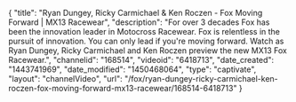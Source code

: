 {
    "title": "Ryan Dungey, Ricky Carmichael & Ken Roczen - Fox Moving Forward | MX13 Racewear",
    "description": "For over 3 decades Fox has been the innovation leader in Motocross Racewear. Fox is relentless in the pursuit of innovation. You can only lead if you're moving forward. Watch as Ryan Dungey, Ricky Carmichael and Ken Roczen preview the new MX13 Fox Racewear.",
    "channelid": "168514",
    "videoid": "6418713",
    "date_created": "1443741969",
    "date_modified": "1450468064",
    "type": "captivate",
    "layout": "channelVideo",
    "url": "\/fox\/ryan-dungey-ricky-carmichael-ken-roczen-fox-moving-forward-mx13-racewear\/168514-6418713"
}
